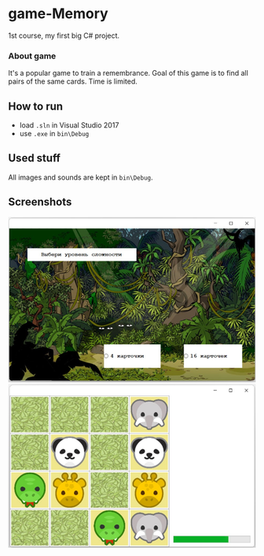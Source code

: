# game-Memory
1st course, my first big C# project.

### About game
It's a popular game to train a remembrance. Goal of this game is to find all pairs of the same cards. Time is limited.

## How to run
- load `.sln` in Visual Studio 2017
- use `.exe` in `bin\Debug`

## Used stuff
All images and sounds are kept in `bin\Debug`.

## Screenshots
![](/screenshots/menu.jpg)
![](/screenshots/game16.jpg)
